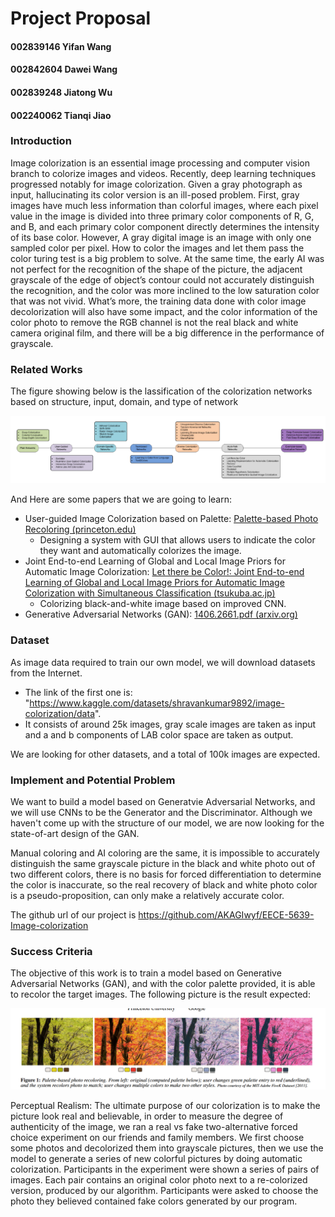 # Project Proposal
#### 002839146 Yifan Wang                   

#### 002842604 Dawei Wang

#### 002839248 Jiatong Wu                    

#### 002240062 Tianqi Jiao

#### 

### Introduction

Image colorization is an essential image processing and computer vision branch to colorize images and videos. Recently, deep learning techniques progressed notably for image colorization. Given a gray photograph as input, hallucinating its color version is an ill-posed problem. First, gray images have much less information than colorful images, where each pixel value in the image is divided into three primary color components of R, G, and B, and each primary color component directly determines the intensity of its base color. However, A gray digital image is an image with only one sampled color per pixel. How to color the images and let them pass the color turing test is a big problem to solve. At the same time, the early AI was not perfect for the recognition of the shape of the picture, the adjacent grayscale of the edge of object’s contour could not accurately distinguish the recognition, and the color was more inclined to the low saturation color that was not vivid. What’s more, the training data done with color image decolorization will also have some impact, and the color information of the color photo to remove the RGB channel is not the real black and white camera original film, and there will be a big difference in the performance of grayscale.

### Related Works
The figure showing below is the lassification of the colorization networks based on structure, input, domain, and type of network

<img src=".\related works.png" style="zoom:50%;" />

And Here are some papers that we are going to learn:

- User-guided Image Colorization based on Palette: [Palette-based Photo Recoloring (princeton.edu)](https://gfx.cs.princeton.edu/pubs/Chang_2015_PPR/chang2015-palette_small.pdf)
	- Designing a system with GUI that allows users to indicate the color they want and automatically colorizes the image.
- Joint End-to-end Learning of Global and Local Image Priors for Automatic Image Colorization: [Let there be Color!: Joint End-to-end Learning of Global and Local Image Priors for Automatic Image Colorization with Simultaneous Classification (tsukuba.ac.jp)](http://iizuka.cs.tsukuba.ac.jp/projects/colorization/data/colorization_sig2016.pdf)
	- Colorizing black-and-white image based on improved CNN.
- Generative Adversarial Networks (GAN): [1406.2661.pdf (arxiv.org)](https://arxiv.org/pdf/1406.2661.pdf)

### Dataset
As image data required to train our own model, we will download datasets from the Internet. 

- The link of the first one is: "https://www.kaggle.com/datasets/shravankumar9892/image-colorization/data".
- It consists of around 25k images, gray scale images are taken as input and a and b components of LAB color space are taken as output.

 We are looking for other datasets, and a total of 100k images are expected.

### Implement and Potential Problem

We want to build a model based on Generatvie Adversarial Networks, and we will use CNNs to be the Generator and the Discriminator. Although we haven't come up with the structure of our model, we are now looking for the state-of-art design of the GAN.

Manual coloring and AI coloring are the same, it is impossible to accurately distinguish the same grayscale picture in the black and white photo out of two different colors, there is no basis for forced differentiation to determine the color is inaccurate, so the real recovery of black and white photo color is a pseudo-proposition, can only make a relatively accurate color. 

The github url of our project is https://github.com/AKAGIwyf/EECE-5639-Image-colorization

### Success Criteria
The objective of this work is to train a model based on Generative Adversarial Networks (GAN), and with the color palette provided, it is able to recolor the target images. The following picture is the result expected: 

<img src=".\result_image_sample.png" style="zoom:50%;" />

Perceptual Realism: The ultimate purpose of our colorization is to make the picture look real and believable, in order to measure the degree of authenticity of the image, we ran a real vs fake two-alternative forced choice experiment on our friends and family members. We first choose some
photos and decolorized them into grayscale pictures, then we use the model to generate a series of new colorful pictures by doing automatic colorization. Participants in the experiment were shown a series of pairs of images. Each pair contains an original color photo next to a re-colorized
version, produced by our algorithm. Participants were asked to choose the photo they believed contained fake colors generated by our program.



